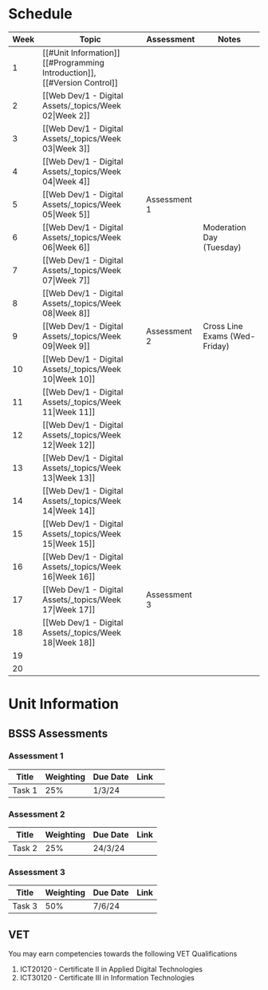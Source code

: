 
# Schedule


| Week | Topic                                                                            | Assessment   | Notes                         |
| ---- | -------------------------------------------------------------------------------- | ------------ | ----------------------------- |
| 1    | [[#Unit Information]]<br>[[#Programming Introduction]], <br>[[#Version Control]] |              |                               |
| 2    | [[Web Dev/1 - Digital Assets/_topics/Week 02\|Week 2]]                           |              |                               |
| 3    | [[Web Dev/1 - Digital Assets/_topics/Week 03\|Week 3]]                           |              |                               |
| 4    | [[Web Dev/1 - Digital Assets/_topics/Week 04\|Week 4]]                           |              |                               |
| 5    | [[Web Dev/1 - Digital Assets/_topics/Week 05\|Week 5]]                           | Assessment 1 |                               |
| 6    | [[Web Dev/1 - Digital Assets/_topics/Week 06\|Week 6]]                           |              | Moderation Day (Tuesday)      |
| 7    | [[Web Dev/1 - Digital Assets/_topics/Week 07\|Week 7]]                           |              |                               |
| 8    | [[Web Dev/1 - Digital Assets/_topics/Week 08\|Week 8]]                           |              |                               |
| 9    | [[Web Dev/1 - Digital Assets/_topics/Week 09\|Week 9]]                           | Assessment 2 | Cross Line Exams (Wed-Friday) |
| 10   | [[Web Dev/1 - Digital Assets/_topics/Week 10\|Week 10]]                          |              |                               |
| 11   | [[Web Dev/1 - Digital Assets/_topics/Week 11\|Week 11]]                          |              |                               |
| 12   | [[Web Dev/1 - Digital Assets/_topics/Week 12\|Week 12]]                          |              |                               |
| 13   | [[Web Dev/1 - Digital Assets/_topics/Week 13\|Week 13]]                          |              |                               |
| 14   | [[Web Dev/1 - Digital Assets/_topics/Week 14\|Week 14]]                          |              |                               |
| 15   | [[Web Dev/1 - Digital Assets/_topics/Week 15\|Week 15]]                          |              |                               |
| 16   | [[Web Dev/1 - Digital Assets/_topics/Week 16\|Week 16]]                          |              |                               |
| 17   | [[Web Dev/1 - Digital Assets/_topics/Week 17\|Week 17]]                          | Assessment 3 |                               |
| 18   | [[Web Dev/1 - Digital Assets/_topics/Week 18\|Week 18]]                          |              |                               |
| 19   |                                                                                  |              |                               |
| 20   |                                                                                  |              |                               |

# Unit Information

##  BSSS Assessments
### Assessment 1

| Title  | Weighting | Due Date | Link |     |
| ------ | --------- | -------- | ---- | --- |
| Task 1 | 25%       | 1/3/24   |      |     |


### Assessment 2
| Title  | Weighting | Due Date | Link |
| ------ | --------- | -------- | ---- |
| Task 2 | 25%       | 24/3/24  |      |

### Assessment 3
| Title  | Weighting | Due Date | Link |
| ------ | --------- | -------- | ---- |
| Task 3 | 50%       | 7/6/24   |      |

## VET
You may earn competencies towards the following VET Qualifications
1) ICT20120 - Certificate II in Applied Digital Technologies
2) ICT30120 - Certificate III in Information Technologies

